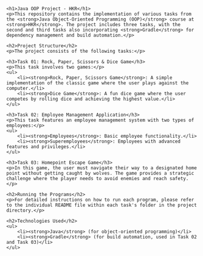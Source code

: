 <!DOCTYPE html>
<html lang="en">
<head>
    <meta charset="UTF-8">
    <meta name="viewport" content="width=device-width, initial-scale=1.0">
    <title>Java OOP Project</title>
</head>
<body>

    <h1>Java OOP Project - HKR</h1>
    <p>This repository contains the implementation of various tasks from the <strong>Java Object-Oriented Programming (OOP)</strong> course at <strong>HKR</strong>. The project includes three tasks, with the second and third tasks also incorporating <strong>Gradle</strong> for dependency management and build automation.</p>

    <h2>Project Structure</h2>
    <p>The project consists of the following tasks:</p>

    <h3>Task 01: Rock, Paper, Scissors & Dice Game</h3>
    <p>This task involves two games:</p>
    <ul>
        <li><strong>Rock, Paper, Scissors Game</strong>: A simple implementation of the classic game where the user plays against the computer.</li>
        <li><strong>Dice Game</strong>: A fun dice game where the user competes by rolling dice and achieving the highest value.</li>
    </ul>

    <h3>Task 02: Employee Management Application</h3>
    <p>This task features an employee management system with two types of employees:</p>
    <ul>
        <li><strong>Employees</strong>: Basic employee functionality.</li>
        <li><strong>Superemployees</strong>: Employees with advanced features and privileges.</li>
    </ul>

    <h3>Task 03: Homepoint Escape Game</h3>
    <p>In this game, the user must navigate their way to a designated home point without getting caught by wolves. The game provides a strategic challenge where the player needs to avoid enemies and reach safety.</p>

    <h2>Running the Programs</h2>
    <p>For detailed instructions on how to run each program, please refer to the individual README file within each task's folder in the project directory.</p>

    <h2>Technologies Used</h2>
    <ul>
        <li><strong>Java</strong> (for object-oriented programming)</li>
        <li><strong>Gradle</strong> (for build automation, used in Task 02 and Task 03)</li>
    </ul>

</body>
</html>
